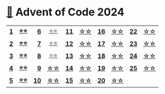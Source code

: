 # [🎄][aoc] Advent of Code 2024

|              |               |               |           |               |           |               |           |               |           |
|-------------:|:-------------:|--------------:|:---------:|--------------:|:---------:|--------------:|:---------:|--------------:|:---------:|
| **[1][d01]** | **[⭐⭐][s01]** |  **[6][d06]** | [⭐⭐][s06] | **[11][d11]** | [☆☆][s11] | **[16][d16]** | [☆☆][s16] | **[22][d22]** | [☆☆][s22] |
| **[2][d02]** | **[⭐⭐][s02]** |  **[7][d07]** | [⭐⭐][s07] | **[12][d12]** | [☆☆][s12] | **[17][d17]** | [☆☆][s17] | **[23][d23]** | [☆☆][s23] |
| **[3][d03]** | **[⭐⭐][s03]** |  **[8][d08]** | [⭐⭐][s08] | **[13][d13]** | [☆☆][s13] | **[18][d18]** | [☆☆][s18] | **[24][d24]** | [☆☆][s24] |
| **[4][d04]** | **[⭐⭐][s04]** |  **[9][d09]** | [☆☆][s09] | **[14][d14]** | [☆☆][s14] | **[19][d19]** | [☆☆][s19] | **[25][d25]** | [☆☆][s25] |
| **[5][d05]** | **[⭐⭐][s05]** | **[10][d10]** | [☆☆][s10] | **[15][d15]** | [☆☆][s15] | **[20][d20]** | [☆☆][s20] |               |           |

[aoc]: https://adventofcode.com/2024/

[d01]: https://adventofcode.com/2024/day/1
[d02]: https://adventofcode.com/2024/day/2
[d03]: https://adventofcode.com/2024/day/3
[d04]: https://adventofcode.com/2024/day/4
[d05]: https://adventofcode.com/2024/day/5
[d06]: https://adventofcode.com/2024/day/6
[d07]: https://adventofcode.com/2024/day/7
[d08]: https://adventofcode.com/2024/day/8
[d09]: https://adventofcode.com/2024/day/9
[d10]: https://adventofcode.com/2024/day/10
[d11]: https://adventofcode.com/2024/day/11
[d12]: https://adventofcode.com/2024/day/12
[d13]: https://adventofcode.com/2024/day/13
[d14]: https://adventofcode.com/2024/day/14
[d15]: https://adventofcode.com/2024/day/15
[d16]: https://adventofcode.com/2024/day/16
[d17]: https://adventofcode.com/2024/day/17
[d18]: https://adventofcode.com/2024/day/18
[d19]: https://adventofcode.com/2024/day/19
[d20]: https://adventofcode.com/2024/day/20
[d21]: https://adventofcode.com/2024/day/21
[d22]: https://adventofcode.com/2024/day/22
[d23]: https://adventofcode.com/2024/day/23
[d24]: https://adventofcode.com/2024/day/24
[d25]: https://adventofcode.com/2024/day/25

[s01]: src/main/kotlin/Day01.kt
[s02]: src/main/kotlin/Day02.kt
[s03]: src/main/kotlin/Day03.kt
[s04]: src/main/kotlin/Day04.kt
[s05]: src/main/kotlin/Day05.kt
[s06]: src/main/kotlin/Day06.kt
[s07]: src/main/kotlin/Day07.kt
[s08]: src/main/kotlin/Day08.kt
[s09]: src/main/kotlin/Day09.kt
[s10]: src/main/kotlin/Day10.kt
[s11]: src/main/kotlin/Day11.kt
[s12]: src/main/kotlin/Day12.kt
[s13]: src/main/kotlin/Day13.kt
[s14]: src/main/kotlin/Day14.kt
[s15]: src/main/kotlin/Day15.kt
[s16]: src/main/kotlin/Day16.kt
[s17]: src/main/kotlin/Day17.kt
[s18]: src/main/kotlin/Day18.kt
[s19]: src/main/kotlin/Day19.kt
[s20]: src/main/kotlin/Day20.kt
[s21]: src/main/kotlin/Day21.kt
[s22]: src/main/kotlin/Day22.kt
[s23]: src/main/kotlin/Day23.kt
[s24]: src/main/kotlin/Day24.kt
[s25]: src/main/kotlin/Day25.kt
